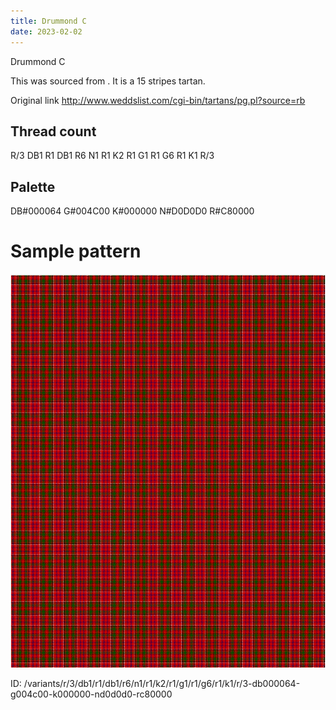 ```yaml
---
title: Drummond C
date: 2023-02-02
---
```

Drummond C

This was sourced from <no value>.  It is a 15 stripes tartan.

Original link http://www.weddslist.com/cgi-bin/tartans/pg.pl?source=rb

## Thread count
R/3 DB1 R1 DB1 R6 N1 R1 K2 R1 G1 R1 G6 R1 K1 R/3

## Palette
DB#000064 G#004C00 K#000000 N#D0D0D0 R#C80000

# Sample pattern

![Tartan detail](tartan.png "R/3 DB1 R1 DB1 R6 N1 R1 K2 R1 G1 R1 G6 R1 K1 R/3 tartan")

ID: /variants/r/3/db1/r1/db1/r6/n1/r1/k2/r1/g1/r1/g6/r1/k1/r/3-db000064-g004c00-k000000-nd0d0d0-rc80000